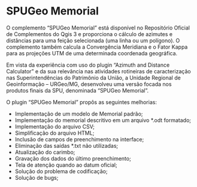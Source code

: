 # SPUGeo Memorial

O complemento “SPUGeo Memorial” está disponível no Repositório Oficial de Complementos do Qgis 3 e proporciona o cálculo de azimutes e distâncias para uma feição selecionada (uma linha ou um polígono). O complemento também calcula a Convergência Meridiana e o Fator Kappa para as projeções UTM de uma determinada coordenada geográfica.

Em vista da experiência com uso do plugin “Azimuth and Distance Calculator” e da sua relevância nas atividades rotineiras de caracterização nas Superintendências do Patrimônio da União, a Unidade Regional de Geoinformação – URGeo/MG, desenvolveu uma versão focada nos produtos finais da SPU, denominada “SPUGeo Memorial”.

O plugin “SPUGeo Memorial” propôs as seguintes melhorias:
* Implementação de um modelo de Memorial padrão;
* Implementação do memorial descritivo em um arquivo *.odt formatado;
* Implementação do arquivo CSV;
* Simplificação do arquivo HTML;
* Inclusão de campos de preenchimento na interface;
* Eliminação das saídas *.txt não utilizadas;
* Atualização do carimbo;
* Gravação dos dados do último preenchimento;
* Tela de atenção quando ao datum oficial;
* Solução do problema de codificação;
* Solução de bugs;
